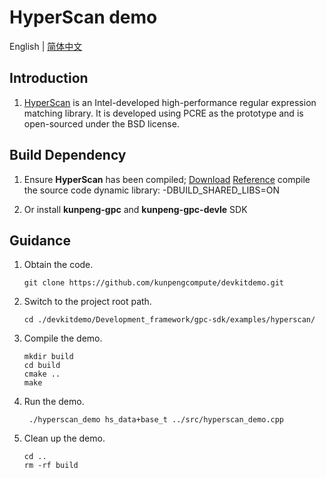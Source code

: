 # **HyperScan demo**

English | [简体中文](README.md)

## Introduction

1. [HyperScan](https://www.hikunpeng.com/document/detail/en/kunpengaccel/system-lib/cg-hyperscan/kunpengaccel_hyperscan_02_0001.html)
   is an Intel-developed high-performance regular expression matching library. It is developed using PCRE as the prototype and is open-sourced under the BSD license.

## Build Dependency
1. Ensure **HyperScan** has been compiled;
[Download](https://codeload.github.com/kunpengcompute/hyperscan/zip/aarch64)
[Reference](https://www.hikunpeng.com/document/detail/en/kunpengaccel/system-lib/cg-hyperscan/kunpengaccel_hyperscan_02_0001.html)
compile the source code dynamic library: -DBUILD_SHARED_LIBS=ON

2. Or install **kunpeng-gpc** and **kunpeng-gpc-devle** SDK

## Guidance

1. Obtain the code.

   ```shell
   git clone https://github.com/kunpengcompute/devkitdemo.git
   ```

2. Switch to the project root path.

   ```shell
   cd ./devkitdemo/Development_framework/gpc-sdk/examples/hyperscan/
   ```

3. Compile the demo.

   ```shell
   mkdir build
   cd build
   cmake ..
   make
   ```

4. Run the demo.

   ```shell
    ./hyperscan_demo hs_data+base_t ../src/hyperscan_demo.cpp
   ```

5. Clean up the demo.

   ```shell
   cd ..
   rm -rf build
   ```
